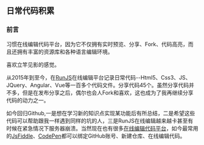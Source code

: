 ## 日常代码积累

### 前言

习惯在线编辑代码平台，因为它不仅拥有实时预览、分享、Fork、代码高亮，而且还拥有丰富的资源库和各种语言编辑环境。

喜欢立竿见影的感觉。

从2015年到至今，在[RunJS](http://runjs.cn/detail/tvgqqwmk)在线编辑平台记录日常代码--Html5、Css3、JS、JQuery、Angular、Vue等一百多个代码文件。分享代码45个。虽然分享代码并不多，但是在发布分享之后，偶尔也会人Fork和喜欢，这也成为了我再继续分享代码的动力之一。

如今回归Github,一是想在学习新的知识点实现某功能后有所总结，二是希望这些代码可以帮助跟我一样遇到同样的坑的人，三是RunJS在线编辑越来越卡甚至有时候在紧急情况下服务器崩溃。当然现在也有很多[在线编辑代码平台](http://sc.chinaz.com/info/151028217039.htm)，如今最常用的[JsFiddle](https://jsfiddle.net/)、[CodePen](https://codepen.io)都可以绑定GitHub账号、新建仓库、在线编辑代码。

